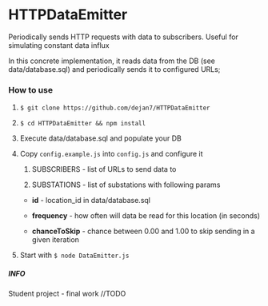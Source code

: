 # HTTPDataEmitter

Periodically sends HTTP requests with data to subscribers. Useful for simulating constant data influx

In this concrete implementation, it reads data from the DB (see data/database.sql) and periodically sends it to configured URLs;
 
### How to use

1. `$ git clone https://github.com/dejan7/HTTPDataEmitter`

2. `$ cd HTTPDataEmitter && npm install`

3. Execute data/database.sql and populate your DB

4. Copy `config.example.js` into `config.js` and configure it

   1. SUBSCRIBERS - list of URLs to send data to
    
   2. SUBSTATIONS - list of substations with following params
    
    - **id** - location_id in data/database.sql
    
    - **frequency** - how often will data be read for this location (in seconds)
    
    - **chanceToSkip** - chance between 0.00 and 1.00 to skip sending in a given iteration
    
5. Start with `$ node DataEmitter.js`
    
##### INFO

Student project - final work //TODO
   
   
 

 